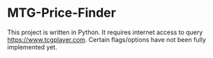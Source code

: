 # MTG-Price-Finder
This project is written in Python. It requires internet access to query https://www.tcgplayer.com. Certain flags/options have not been fully implemented yet.
